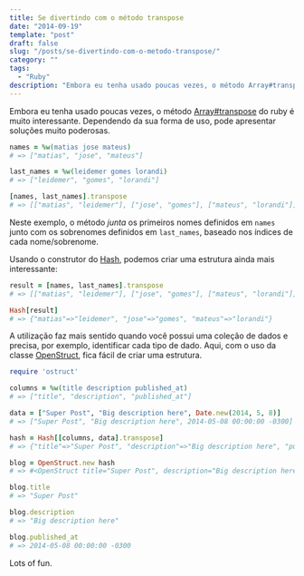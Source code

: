 ```yaml
---
title: Se divertindo com o método transpose
date: "2014-09-19"
template: "post"
draft: false
slug: "/posts/se-divertindo-com-o-metodo-transpose/"
category: ""
tags:
  - "Ruby"
description: "Embora eu tenha usado poucas vezes, o método Array#transpose do ruby é muito interessante. Dependendo da sua forma de uso, pode apresentar soluções muito poderosas."
---
```


Embora eu tenha usado poucas vezes, o método [Array#transpose](http://http://www.ruby-doc.org/core-2.1.2/Array.html#method-i-transpose) do ruby é muito interessante. Dependendo da sua forma de uso, pode apresentar soluções muito poderosas.

```ruby
names = %w(matias jose mateus)
# => ["matias", "jose", "mateus"]

last_names = %w(leidemer gomes lorandi)
# => ["leidemer", "gomes", "lorandi"]

[names, last_names].transpose
# => [["matias", "leidemer"], ["jose", "gomes"], ["mateus", "lorandi"]]
```

Neste exemplo, o método _junta_ os primeiros nomes definidos em `names` junto com os sobrenomes definidos em `last_names`, baseado nos índices de cada nome/sobrenome.

Usando o construtor do [Hash](http://www.ruby-doc.org/core-2.1.2/Hash.html#method-c-5B-5D), podemos criar uma estrutura ainda mais interessante:

```ruby
result = [names, last_names].transpose
# => [["matias", "leidemer"], ["jose", "gomes"], ["mateus", "lorandi"]]

Hash[result]
# => {"matias"=>"leidemer", "jose"=>"gomes", "mateus"=>"lorandi"}
```

A utilização faz mais sentido quando você possui uma coleção de dados e precisa, por exemplo, identificar cada tipo de dado. Aqui, com o uso da classe [OpenStruct](http://www.ruby-doc.org/stdlib-2.0/libdoc/ostruct/rdoc/OpenStruct.html), fica fácil de criar uma estrutura.

```ruby
require 'ostruct'

columns = %w(title description published_at)
# => ["title", "description", "published_at"]

data = ["Super Post", "Big description here", Date.new(2014, 5, 8)]
# => ["Super Post", "Big description here", 2014-05-08 00:00:00 -0300]

hash = Hash[[columns, data].transpose]
# => {"title"=>"Super Post", "description"=>"Big description here", "published_at"=>2014-05-08 00:00:00 -0300}

blog = OpenStruct.new hash
# => #<OpenStruct title="Super Post", description="Big description here", published_at=2014-05-08 00:00:00 -0300>

blog.title
# => "Super Post"

blog.description
# => "Big description here"

blog.published_at
# => 2014-05-08 00:00:00 -0300
```

Lots of fun.
